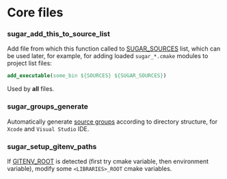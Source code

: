 # Core files
### sugar_add_this_to_source_list
Add file from which this function called to [SUGAR_SOURCES](https://github.com/ruslo/sugar/wiki/Used-variables#sugar_sources) list, which can be used later, for example,
for adding loaded `sugar_*.cmake` modules to project list files:
```cmake
add_executable(some_bin ${SOURCES} ${SUGAR_SOURCES})
```
Used by **all** files.

### sugar_groups_generate
Automatically generate [source groups](http://www.cmake.org/cmake/help/v2.8.11/cmake.html#command:source_group)
according to directory structure, for `Xcode` and `Visual Studio` IDE.

### sugar_setup_gitenv_paths
If [GITENV_ROOT](https://github.com/ruslo/sugar/wiki/Used-variables#gitenv_root) is detected (first try
cmake variable, then environment variable), modify some `<LIBRARIES>_ROOT` cmake variables.
